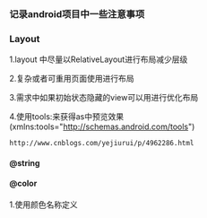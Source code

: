 ### 记录android项目中一些注意事项

### Layout
1.layout 中尽量以RelativeLayout进行布局减少层级

2.复杂或者可重用页面使用<include>进行布局

3.需求中如果初始状态隐藏的view可以用<ViewStub>进行优化布局

4.使用tools:来获得as中预览效果(xmlns:tools="http://schemas.android.com/tools")
````
http://www.cnblogs.com/yejiurui/p/4962286.html
````
#### @string
#### @color
1.使用颜色名称定义

